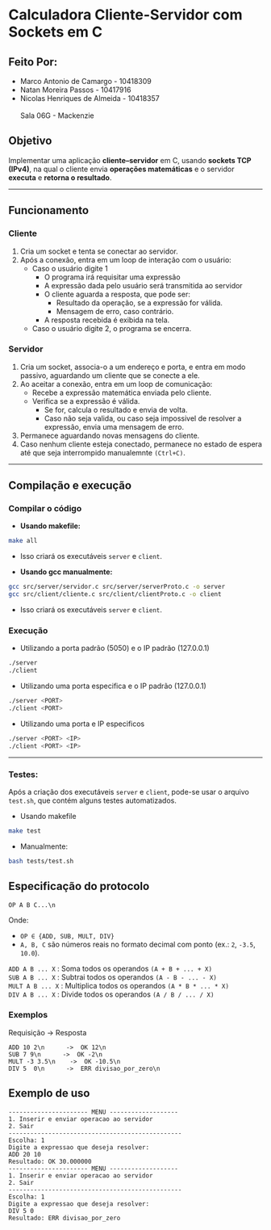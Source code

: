 # Calculadora Cliente-Servidor com Sockets em C

## Feito Por:
- Marco Antonio de Camargo - 10418309
- Natan Moreira Passos - 10417916
- Nicolas Henriques de Almeida - 10418357 <br> <br>
Sala 06G - Mackenzie

## Objetivo
Implementar uma aplicação **cliente–servidor** em C, usando **sockets TCP (IPv4)**, na qual o cliente envia **operações matemáticas** e o servidor **executa** e **retorna o resultado**.<br>

---
## Funcionamento
### Cliente
1. Cria um socket e tenta se conectar ao servidor.
2. Após a conexão, entra em um loop de interação com o usuário:
    - Caso o usuário digite 1
        - O programa irá requisitar uma expressão
        - A expressão dada pelo usuário será transmitida ao servidor
        - O cliente aguarda a resposta, que pode ser:
            - Resultado da operação, se a expressão for válida.
            - Mensagem de erro, caso contrário. 
        - A resposta recebida é exibida na tela.
    - Caso o usuário digite 2, o programa se encerra.
### Servidor
1. Cria um socket, associa-o a um endereço e porta, e entra em modo passivo, aguardando um cliente que se conecte a ele.
2. Ao aceitar a conexão, entra em um loop de comunicação:
    - Recebe a expressão matemática enviada pelo cliente.
    - Verifica se a expressão é válida.
        - Se for, calcula o resultado e envia de volta.
        - Caso não seja valida, ou caso seja impossivel de resolver a expressão, envia uma mensagem de erro.
3. Permanece aguardando novas mensagens do cliente.
4. Caso nenhum cliente esteja conectado, permanece no estado de espera até que seja interrompido manualemnte `(Ctrl+C)`.
---
## Compilação e execução
### Compilar o código
- **Usando makefile:** 
```bash 
make all
```
- Isso criará os executáveis `server` e `client`.

- **Usando gcc manualmente:**
``` bash
gcc src/server/servidor.c src/server/serverProto.c -o server
gcc src/client/cliente.c src/client/clientProto.c -o client
```
- Isso criará os executáveis `server` e `client`.

### Execução
- Utilizando a porta padrão (5050) e o IP padrão (127.0.0.1)
``` bash
./server
./client
```
- Utilizando uma porta especifica e o IP padrão (127.0.0.1)
``` bash
./server <PORT>
./client <PORT>
```
- Utilizando uma porta e IP especificos
```bash
./server <PORT> <IP>
./client <PORT> <IP>
```

---
### Testes:
Após a criação dos executáveis `server` e `client`, pode-se usar o arquivo `test.sh`, que contém alguns testes automatizados.
- Usando makefile
``` bash
make test
```
- Manualmente:
``` bash
bash tests/test.sh
```

## Especificação do protocolo
```
OP A B C...\n
```
Onde:
- `OP ∈ {ADD, SUB, MULT, DIV}`
- `A, B, C` são números reais no formato decimal com ponto (ex.: `2`, `-3.5`, `10.0`).

`ADD A B ... X` : Soma todos os operandos `(A + B + ... + X)` <br>
`SUB A B ... X` : Subtrai todos os operandos `(A - B - ... - X)` <br>
`MULT A B ... X` : Multiplica todos os operandos `(A * B * ... * X)` <br>
`DIV A B ... X` : Divide todos os operandos `(A / B / ... / X)` <br>

### Exemplos
Requisição → Resposta
```
ADD 10 2\n      ->  OK 12\n
SUB 7 9\n      ->  OK -2\n
MULT -3 3.5\n    ->  OK -10.5\n
DIV 5  0\n      ->  ERR divisao_por_zero\n
```

## Exemplo de uso
```
---------------------- MENU -------------------
1. Inserir e enviar operacao ao servidor
2. Sair
------------------------------------------------
Escolha: 1
Digite a expressao que deseja resolver:
ADD 20 10
Resultado: OK 30.000000
---------------------- MENU -------------------
1. Inserir e enviar operacao ao servidor
2. Sair
------------------------------------------------
Escolha: 1
Digite a expressao que deseja resolver:
DIV 5 0
Resultado: ERR divisao_por_zero
```
